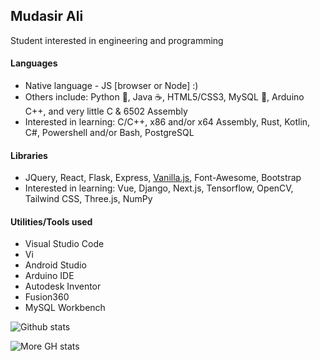 ## Mudasir Ali

Student interested in engineering and programming

#### Languages
- Native language - JS [browser or Node] :)
- Others include: Python 🐍, Java ☕, HTML5/CSS3, MySQL 🐘, Arduino C++, and very little C & 6502 Assembly
- Interested in learning: C/C++, x86 and/or x64 Assembly, Rust, Kotlin, C#, Powershell and/or Bash, PostgreSQL

#### Libraries
- JQuery, React, Flask, Express, [Vanilla.js](http://vanilla-js.com/), Font-Awesome, Bootstrap
- Interested in learning: Vue, Django, Next.js, Tensorflow, OpenCV, Tailwind CSS, Three.js, NumPy

#### Utilities/Tools used
- Visual Studio Code
- Vi
- Android Studio
- Arduino IDE
- Autodesk Inventor
- Fusion360
- MySQL Workbench

![Github stats](https://github-readme-stats-ten-gilt.vercel.app/api?username=mud-ali&show_icons=true&count_private=true&theme=dark&hide_rank=true&disable_animations=true&custom_title=mud-ali)


![More GH stats](https://github-readme-stats-ten-gilt.vercel.app/api/top-langs/?username=mud-ali&theme=dark "top languages")
